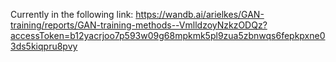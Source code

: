 Currently in the following link:
https://wandb.ai/arielkes/GAN-training/reports/GAN-training-methods--VmlldzoyNzkzODQz?accessToken=b12yacrjoo7p593w09g68mpkmk5pl9zua5zbnwqs6fepkpxne03ds5kiqpru8pvy
